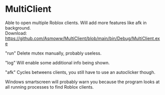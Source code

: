 # MultiClient

Able to open multiple Roblox clients. Will add more features like afk in background.  
Download: https://github.com/Asmoww/MultiClient/blob/main/bin/Debug/MultiClient.exe  

"run" Delete mutex manually, probably useless.  

"log" Will enable some additional info being shown.  

"afk" Cycles betweens clients, you still have to use an autoclicker though.  

Windows smartscreen will probably warn you because the program looks at all running processes to find Roblox clients. 
